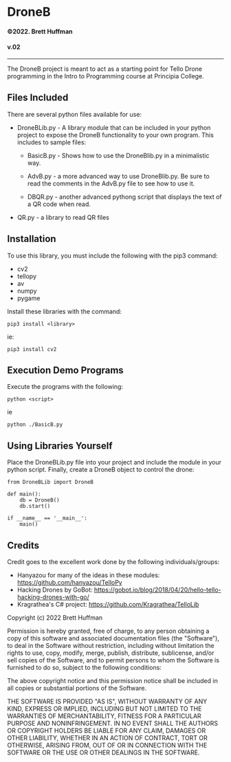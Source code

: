 # DroneB
#### ©2022. Brett Huffman
#### v.02
---------------------------------------

The DroneB project is meant to act as a starting point for Tello Drone programming in the Intro to Programming course at Principia College.

## Files Included
There are several python files available for use:

- DroneBLib.py - A library module that can be included in your python project to expose the DroneB functionality to your own program.  This includes to sample files:

    - BasicB.py - Shows how to use the DroneBlib.py in a minimalistic way.

    - AdvB.py - a more advanced way to use DroneBlib.py.  Be sure to read the comments in the AdvB.py file to see how to use it.

    - DBQR.py - another advanced pythong script that displays the text of a QR code when read.

- QR.py - a library to read QR files

## Installation
To use this library, you must include the following with the pip3 command:

- cv2
- tellopy
- av
- numpy
- pygame

Install these libraries with the command:

    pip3 install <library>

ie:

    pip3 install cv2

## Execution Demo Programs
Execute the programs with the following:

    python <script>

ie

    python ./BasicB.py

## Using Libraries Yourself
Place the DroneBLib.py file into your project and include the module in 
your python script.  Finally, create a DroneB object 
to control the drone:

    from DroneBLib import DroneB

    def main():
        db = DroneB()
        db.start()

    if __name__ == '__main__':
        main()

## Credits
Credit goes to the excellent work done by the following individuals/groups:
- Hanyazou for many of the ideas in these modules: https://github.com/hanyazou/TelloPy
- Hacking Drones by GoBot: https://gobot.io/blog/2018/04/20/hello-tello-hacking-drones-with-go/
- Kragrathea's C# project: https://github.com/Kragrathea/TelloLib


Copyright (c) 2022 Brett Huffman

Permission is hereby granted, free of charge, to any person obtaining
a copy of this software and associated documentation files (the
"Software"), to deal in the Software without restriction, including
without limitation the rights to use, copy, modify, merge, publish,
distribute, sublicense, and/or sell copies of the Software, and to
permit persons to whom the Software is furnished to do so, subject to
the following conditions:

The above copyright notice and this permission notice shall be
included in all copies or substantial portions of the Software.

THE SOFTWARE IS PROVIDED "AS IS", WITHOUT WARRANTY OF ANY KIND,
EXPRESS OR IMPLIED, INCLUDING BUT NOT LIMITED TO THE WARRANTIES OF
MERCHANTABILITY, FITNESS FOR A PARTICULAR PURPOSE AND
NONINFRINGEMENT. IN NO EVENT SHALL THE AUTHORS OR COPYRIGHT HOLDERS BE
LIABLE FOR ANY CLAIM, DAMAGES OR OTHER LIABILITY, WHETHER IN AN ACTION
OF CONTRACT, TORT OR OTHERWISE, ARISING FROM, OUT OF OR IN CONNECTION
WITH THE SOFTWARE OR THE USE OR OTHER DEALINGS IN THE SOFTWARE.